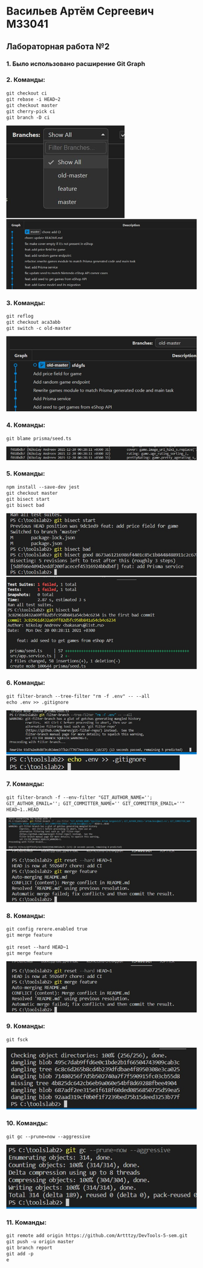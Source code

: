 # Васильев Артём Сергеевич М33041
## Лабораторная работа №2

### 1. Было использовано расширение Git Graph
### 2. Команды:
    git checkout ci
    git rebase -i HEAD~2
    git checkout master
    git cherry-pick ci
    git branch -D ci
![](./docs/t1.jpg)
![](./docs/t2.jpg)
### 3. Команды:
    git reflog
    git checkout aca3abb
    git switch -c old-master
![](./docs/t3.jpg)
### 4. Команды:
    git blame prisma/seed.ts
![](./docs/t4.jpg)
### 5. Команды:
    npm install --save-dev jest
    git checkout master
    git bisect start
    git bisect bad
![](./docs/t5.jpg)
![](./docs/t6.jpg)
### 6. Команды:
    git filter-branch --tree-filter "rm -f .env" -- --all
    echo .env >> .gitignore
![](./docs/t7.jpg)
![](./docs/t8.jpg)
### 7. Команды:
    git filter-branch -f --env-filter "GIT_AUTHOR_NAME=''; GIT_AUTHOR_EMAIL=''; GIT_COMMITTER_NAME='' GIT_COMMITTER_EMAIL=''" HEAD~1..HEAD
![](./docs/t9.jpg)
![](./docs/t10.jpg)
### 8. Команды:
    git config rerere.enabled true
    git merge feature

    git reset --hard HEAD~1
    git merge feature
![](./docs/t11.jpg)
### 9. Команды:
    git fsck
![](./docs/t12.jpg)
### 10. Команды:
    git gc --prune=now --aggressive
![](./docs/t13.jpg)
### 11. Команды:
    git remote add origin https://github.com/Artttzy/DevTools-5-sem.git
    git push -u origin master
    git branch report
    git add -p
    e
